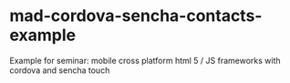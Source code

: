 # mad-cordova-sencha-contacts-example
Example for seminar: mobile cross platform html 5 / JS frameworks with cordova and sencha touch
